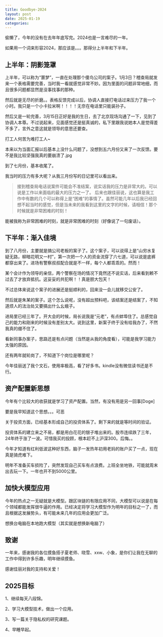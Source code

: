 ```yaml
---
title: Goodbye-2024
layout: post
date: 2025-01-19
categories: 
---
```


偷懒了，今年的没有在去年年底写完。2024也是一言难尽的一年。

如果用一个词来形容2024，那应该是。。。那得分上半年和下半年。

## 上半年：阴影笼罩

上半年，可以称为“噩梦”，一直在处理那个傻鸟公司的案子。1月3日？稽查局就发来一个表格需要完善，当时我一看就感觉非常不妙。因为里面的问题非常地细，而且很多问题都显然是没事找事的那种。

然后就是无尽的折磨。。表格反馈完成以后，协调人直接打电话过来压力了我一个小时。我只是一个小卡拉米啊！！！！无奈在电话里只能装孙子。

然后又是一轮完善，3月15日正好是我的生日，去了北京现场沟通了一下，见到了协调人本尊。不过说起来，见面感觉还是挺真诚的，私下里跟我说她本人是觉得差不多了，言外之意这就是领导的意思还要查。

打工人何苦为难打工人~

本来以为当面汇报以后基本上没什么问题了，没想到五六月份又来了一次反馈。要不是我比较坚强我真的要崩溃了.jpg

到了七月份，基本收尾了。

我当时的压力有多大呢？从我三月份写的日记里可以看出来。

> 接到稽查局电话说案件可能会不准结案，说实话我的压力是非常大的。可以说是工作以来面临的最大的压力之一了。
> 后来也跟佳丽说，这也算是我工作中有数的几个可以称得上是“困难”的事情了。虽然可能几年以后我已经回想不起当时的感觉，但是当未来的我看到这里的文字的时候，请相信！那个时候就是非常困难的时刻！

能被我称为非常困难的时刻，就是非常困难的时刻（好像说了一句废话）。

## 下半年：渐入佳境

到了八月份，主要就是搞公司老板的案子了。这个案子，可以说得上是“山穷水复疑无路，柳暗花明又一村”，第一次把一个人的资金流穿了六七道，可以说是底裤都穿出来了。进场有警察叔叔配合就是不一样，每个人都乖乖的。然而！

某个会计作为领导的亲信，两个警察在场的情况下竟然还不说实话，后来看到赖不过去了才放弃抵抗。这妥妥的共犯啊！！真是胆大包天！

不过总体来说这个案子的进展还是挺顺利的，回来没一会儿就移交公安了。

然后就是朱某的案子。这个怎么说呢，没有超出预料吧，该结案还是结案了，不知道烦人的法治处又要搞出什么幺蛾子。

进局里已经三年了。开大会的时候，局长说我是“元老”，有点蚌埠住了。总感觉自己的能力和刚来的时候没有差别太大。说到这里，新案子终于没有给我办了，不然我真的绷不住了。

看新同事办案子，思路还是有点问题（当然是从我的角度看），可能是我学习能力太强的原因。

还有两年就轮岗了，不知道下个岗位是哪里呢？

今年佳丽送了我个文石，使用率极高，看了好多书。kindle没有微信读书还是不行。

## 资产配置新思想

今年有个比较大的收获就是学习了资产配置。当然，有没有用是另一回事[Doge]

要是我早知道这个思想。。。可恶

关于投资方面，已经基本形成自己的投资体系了。剩下来的就是等时间的验证。

投资体系的建立来之不易，都是用白花花的银子堆出来的。股市连续跌了三年，24年终于涨了一波。可惜我买的投顾，根本赶不上沪深300。后悔。。

今年才知道有红利低波这种好东西，脑子一发热年初用老妈的账户买了一点，现在真是骑虎难下。

明年不准备买车损险了，突然发现自己买车有点浪费。上班全坐地铁，可能就周末出去玩一下。一年也开不到5000公里。

## 加快大模型应用

今年的热点之一无疑就是大模型。跟区块链的有限应用不同，大模型可以说是在每个领域都能发挥很牛逼的作用。已经决定将学习大模型作为明年的目标之一了，而且根据这发展势头，有可能未来几年的应用会更加广泛。

想换台电脑在本地跑大模型（其实就是想换新电脑了）

## 致谢

一年来，感谢我的各位摸鱼搭子夏老师、晓雪、xxw、小象，是你们让我在无聊的工作中得到许多乐趣，明年继续摸鱼。

感谢佳丽对我的支持和关爱！

## 2025目标

1、继续每天八段锦。

2、学习大模型技术，做出一个应用。

3、写一篇关于隐私权的研究课题。

4、早睡早起。
